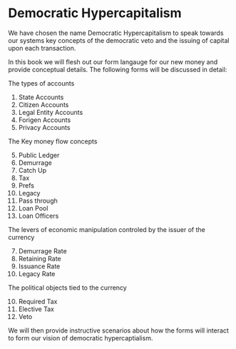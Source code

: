 # Democratic Hypercapitalism

We have chosen the name Democratic Hypercapitalism to speak towards our systems key concepts of the democratic veto and the issuing of capital upon each transaction.

In this book we will flesh out our form langauge for our new money and provide conceptual details.  The following forms will be discussed in detail:

The types of accounts

1. State Accounts
2. Citizen Accounts
3. Legal Entity Accounts
4. Forigen Accounts
5. Privacy Accounts

The Key money flow concepts

5. Public Ledger
6. Demurrage
8. Catch Up
9. Tax
10. Prefs
9. Legacy
10. Pass through
11. Loan Pool
12. Loan Officers

The levers of economic manipulation controled by the issuer of the currency

7. Demurrage Rate
8. Retaining Rate
9. Issuance Rate
10. Legacy Rate

The political objects tied to the currency

10. Required Tax
11. Elective Tax
12. Veto



We will then provide instructive scenarios about how the forms will interact to form our vision of democratic hypercaptialism.
